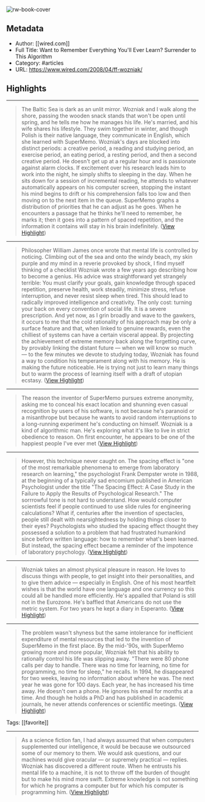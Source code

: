 ![rw-book-cover](https://readwise-assets.s3.amazonaws.com/static/images/article0.00998d930354.png)

## Metadata
- Author: [[wired.com]]
- Full Title: Want to Remember Everything You'll Ever Learn? Surrender to This Algorithm
- Category: #articles
- URL: https://www.wired.com/2008/04/ff-wozniak/

## Highlights
***

> The Baltic Sea is dark as an unlit mirror. Wozniak and I walk along the shore, passing the wooden snack stands that won't be open until spring, and he tells me how he manages his life. He's married, and his wife shares his lifestyle. They swim together in winter, and though Polish is their native language, they communicate in English, which she learned with SuperMemo. Wozniak's days are blocked into distinct periods: a creative period, a reading and studying period, an exercise period, an eating period, a resting period, and then a second creative period. He doesn't get up at a regular hour and is passionate against alarm clocks. If excitement over his research leads him to work into the night, he simply shifts to sleeping in the day. When he sits down for a session of incremental reading, he attends to whatever automatically appears on his computer screen, stopping the instant his mind begins to drift or his comprehension falls too low and then moving on to the next item in the queue. SuperMemo graphs a distribution of priorities that he can adjust as he goes. When he encounters a passage that he thinks he'll need to remember, he marks it; then it goes into a pattern of spaced repetition, and the information it contains will stay in his brain indefinitely. ([View Highlight](https://instapaper.com/read/900391429/5092079))

***

> Philosopher William James once wrote that mental life is controlled by noticing. Climbing out of the sea and onto the windy beach, my skin purple and my mind in a reverie provoked by shock, I find myself thinking of a checklist Wozniak wrote a few years ago describing how to become a genius. His advice was straightforward yet strangely terrible: You must clarify your goals, gain knowledge through spaced repetition, preserve health, work steadily, minimize stress, refuse interruption, and never resist sleep when tired. This should lead to radically improved intelligence and creativity. The only cost: turning your back on every convention of social life. It is a severe prescription. And yet now, as I grin broadly and wave to the gawkers, it occurs to me that the cold rationality of his approach may be only a surface feature and that, when linked to genuine rewards, even the chilliest of systems can have a certain visceral appeal. By projecting the achievement of extreme memory back along the forgetting curve, by provably linking the distant future — when we will know so much — to the few minutes we devote to studying today, Wozniak has found a way to condition his temperament along with his memory. He is making the future noticeable. He is trying not just to learn many things but to warm the process of learning itself with a draft of utopian ecstasy. ([View Highlight](https://instapaper.com/read/900391429/5092091))

***

> The reason the inventor of SuperMemo pursues extreme anonymity, asking me to conceal his exact location and shunning even casual recognition by users of his software, is not because he's paranoid or a misanthrope but because he wants to avoid random interruptions to a long-running experiment he's conducting on himself. Wozniak is a kind of algorithmic man. He's exploring what it's like to live in strict obedience to reason. On first encounter, he appears to be one of the happiest people I've ever met ([View Highlight](https://instapaper.com/read/900391429/20191842))

***

> However, this technique never caught on. The spacing effect is "one of the most remarkable phenomena to emerge from laboratory research on learning," the psychologist Frank Dempster wrote in 1988, at the beginning of a typically sad encomium published in American Psychologist under the title "The Spacing Effect: A Case Study in the Failure to Apply the Results of Psychological Research." The sorrrowful tone is not hard to understand. How would computer scientists feel if people continued to use slide rules for engineering calculations? What if, centuries after the invention of spectacles, people still dealt with nearsightedness by holding things closer to their eyes? Psychologists who studied the spacing effect thought they possessed a solution to a problem that had frustrated humankind since before written language: how to remember what's been learned. But instead, the spacing effect became a reminder of the impotence of laboratory psychology. ([View Highlight](https://instapaper.com/read/900391429/20191858))

***

> Wozniak takes an almost physical pleasure in reason. He loves to discuss things with people, to get insight into their personalities, and to give them advice — especially in English. One of his most heartfelt wishes is that the world have one language and one currency so this could all be handled more efficiently. He's appalled that Poland is still not in the Eurozone. He's baffled that Americans do not use the metric system. For two years he kept a diary in Esperanto. ([View Highlight](https://instapaper.com/read/900391429/20191899))

***

> The problem wasn't shyness but the same intolerance for inefficient expenditure of mental resources that led to the invention of SuperMemo in the first place. By the mid-'90s, with SuperMemo growing more and more popular, Wozniak felt that his ability to rationally control his life was slipping away. "There were 80 phone calls per day to handle. There was no time for learning, no time for programming, no time for sleep," he recalls. In 1994, he disappeared for two weeks, leaving no information about where he was. The next year he was gone for 100 days. Each year, he has increased his time away. He doesn't own a phone. He ignores his email for months at a time. And though he holds a PhD and has published in academic journals, he never attends conferences or scientific meetings. ([View Highlight](https://instapaper.com/read/900391429/20191933))

Tags: [[favorite]] 

***

> As a science fiction fan, I had always assumed that when computers supplemented our intelligence, it would be because we outsourced some of our memory to them. We would ask questions, and our machines would give oracular — or supremely practical — replies. Wozniak has discovered a different route. When he entrusts his mental life to a machine, it is not to throw off the burden of thought but to make his mind more swift. Extreme knowledge is not something for which he programs a computer but for which his computer is programming him. ([View Highlight](https://instapaper.com/read/900391429/20191963))

